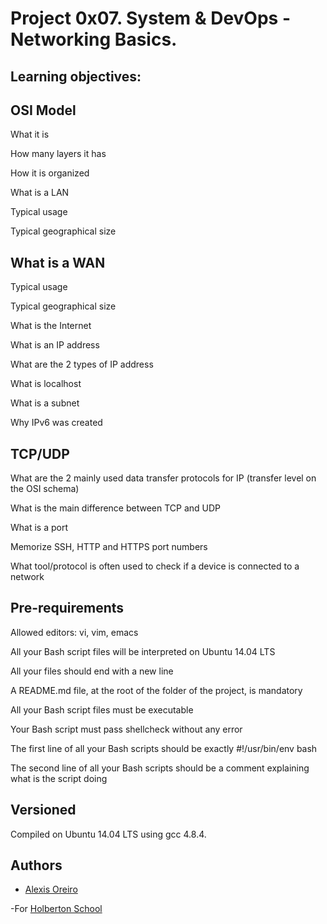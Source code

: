 # Project 0x07. System & DevOps - Networking Basics.

## Learning objectives:

## OSI Model

What it is

How many layers it has

How it is organized

What is a LAN

Typical usage

Typical geographical size

## What is a WAN

Typical usage

Typical geographical size

What is the Internet

What is an IP address

What are the 2 types of IP address

What is localhost

What is a subnet

Why IPv6 was created

## TCP/UDP

What are the 2 mainly used data transfer protocols for IP (transfer level on the OSI schema)

What is the main difference between TCP and UDP

What is a port

Memorize SSH, HTTP and HTTPS port numbers

What tool/protocol is often used to check if a device is connected to a network


## Pre-requirements 

Allowed editors: vi, vim, emacs

All your Bash script files will be interpreted on Ubuntu 14.04 LTS

All your files should end with a new line

A README.md file, at the root of the folder of the project, is mandatory

All your Bash script files must be executable

Your Bash script must pass shellcheck without any error

The first line of all your Bash scripts should be exactly #!/usr/bin/env bash

The second line of all your Bash scripts should be a comment explaining what is the script doing


## Versioned 


Compiled on Ubuntu 14.04 LTS using gcc 4.8.4.

## Authors 


- [Alexis Oreiro](https://github.com/alexoreiro)

-For [Holberton School](https://www.holbertonschool.com/uy)
